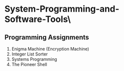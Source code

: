 # System-Programming-and-Software-Tools\
## Programming Assignments
1. Enigma Machine (Encryption Machine)
2. Integer List Sorter
3. Systems Programming
4. The Pioneer Shell
